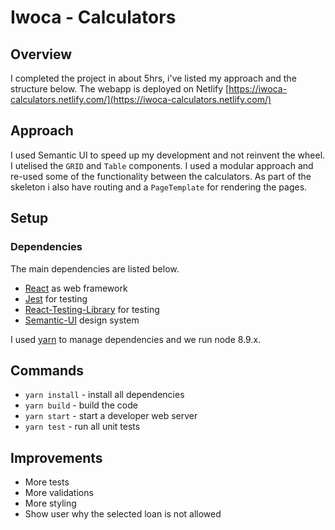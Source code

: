 # Iwoca - Calculators

## Overview

I completed the project in about 5hrs, i've listed my approach and the structure below. 
The webapp is deployed on Netlify [https://iwoca-calculators.netlify.com/](https://iwoca-calculators.netlify.com/)

## Approach

I used Semantic UI to speed up my development and not reinvent the wheel. I utelised the `GRID` and `Table` components.
I used a modular approach and re-used some of the functionality between the calculators. As part of the skeleton i also have routing and a `PageTemplate` for rendering the pages.



## Setup

### Dependencies

The main dependencies are listed below.

* [React](https://reactjs.org/) as web framework
* [Jest](https://facebook.github.io/jest/) for testing
* [React-Testing-Library](https://github.com/testing-library/react-testing-library) for testing
* [Semantic-UI](https://react.semantic-ui.com/) design system


I used [yarn](https://yarnpkg.com/lang/en/docs/install/) to manage dependencies and we run node 8.9.x.

## Commands

* `yarn install` - install all dependencies
* `yarn build` - build the code
* `yarn start` - start a developer web server
* `yarn test` - run all unit tests

## Improvements

* More tests
* More validations
* More styling
* Show user why the selected loan is not allowed


